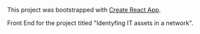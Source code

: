 This project was bootstrapped with [Create React App](https://github.com/facebookincubator/create-react-app).

Front End for the project titled "Identyfing IT assets in a network".
